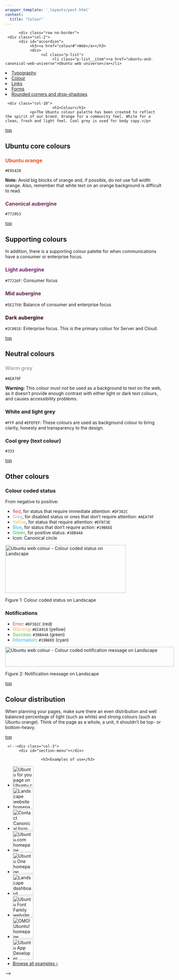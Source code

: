 ```yaml
---
wrapper_template: '_layouts/post.html'
context:
  title: "Colour"
---
```



          <div class="row no-border">
     <div class="col-2">
          <div id="accordion">
               <h3><a href="colour#">Web</a></h3>
               <div>
                    <ul class="p-list">
                         <li class="p-list__item"><a href="ubuntu-and-canonical-web-universe">Ubuntu web universe</a></li>
<li class="p-list__item"><a href="http://design.ubuntu.com/web/typography">Typography</a></li>
<li class="current_page_item"><a href="colour">Colour</a></li>
<li class="p-list__item"><a href="links">Links</a></li>
<li class="p-list__item"><a href="forms">Forms</a></li>
<li class="p-list__item"><a href="rounded-corners-and-drop-shadows">Rounded corners and drop-shadows</a></li>
                    </ul>
               </div>
          </div>
     </div>

     <div class="col-10">
                         <h1>Colour</h1>
               <p>The Ubuntu colour palette has been created to reflect the spirit of our brand. Orange for a community feel. White for a clean, fresh and light feel. Cool grey is used for body copy.</p>
<div class="wp-link-top clearfix"><a href="colour#">top</a></div>
<h2>Ubuntu core colours</h2>
<h3 style="color:#E95420">Ubuntu orange</h3>
<p><code>#E95420</code></p>
<div class="box">
<strong>Note:</strong> Avoid big blocks of orange and, if possible, do not use full width orange. Also, remember that white text on an orange background is difficult to read.
</div>
<h3 style="color:#772953">Canonical aubergine</h3>
<p><code>#772953</code></p>
<div class="wp-link-top clearfix"><a href="colour#">top</a></div>
<h2>Supporting colours</h2>
<p>In addition, there is a supporting colour palette for when communications have a consumer or enterprise focus.</p>
<h3 style="color:#77216F">Light aubergine</h3>
<p><code>#77216F</code>: Consumer focus</p>
<h3 style="color:#5E2750">Mid aubergine</h3>
<p><code>#5E2750</code>: Balance of consumer and enterprise focus</p>
<h3 style="color:#2C001E">Dark aubergine</h3>
<p><code>#2C001E</code>: Enterprise focus. This is the primary colour for Server and Cloud.</p>
<div class="wp-link-top clearfix"><a href="colour#">top</a></div>
<h2>Neutral colours</h2>
<h3 style="color:#AEA79F">Warm grey</h3>
<p><code>#AEA79F</code></p>
<div class="box">
<strong>Warning:</strong> This colour <em>must not</em> be used as a background to text on the web, as it doesn&#8217;t provide enough contrast with either light or dark text colours, and causes accessibility problems.
</div>
<h3>White and light grey</h3>
<p><code>#FFF</code> and <code>#EFEFEF</code>: These colours are used as background colour to bring clarity, honesty and transparency to the design.</p>
<h3>Cool grey (text colour)</h3>
<p><code>#333</code></p>
<div class="wp-link-top clearfix"><a href="colour#">top</a></div>
<h2>Other colours</h2>
<h3>Colour coded status</h3>
<p>From negative to positive:</p>
<ul class="p-list">
<li class="p-list__item"><span style="color:#DF382C">Red</span>, for status that require immediate attention: <code>#DF382C</code></li>
<li class="p-list__item"><span style="color:#AEA79F">Grey</span>, for disabled status or ones that don&#8217;t require attention: <code>#AEA79F</code></li>
<li class="p-list__item"><span style="color:#EFB73E">Yellow</span>, for status that require attention: <code>#EFB73E</code></li>
<li class="p-list__item"><span style="color:#19B6EE">Blue</span>, for status that don&#8217;t require action: <code>#19B6EE</code></li>
<li class="p-list__item"><span style="color:#38B44A">Green</span>, for positive status: <code>#38B44A</code></li>
<li class="p-list__item">Icon: Canonical circle</li>
</ul>
<div id="attachment_304" style="width: 396px" class="wp-caption alignnone"><img src="https://assets.ubuntu.com/v1/bff3da53-web-colour-others-colour_coded_status.png" alt="Ubuntu web colour - Colour coded status on Landscape" title="Ubuntu web colour - Colour coded status on Landscape" width="386" height="153" class="size-full" srcset="https://assets.ubuntu.com/v1/bff3da53-web-colour-others-colour_coded_status.png 386w, https://assets.ubuntu.com/v1/3ff9bcb0-web-colour-others-colour_coded_status-300x118.png 300w" sizes="(max-width: 386px) 100vw, 386px" /><p class="wp-caption-text">Figure 1: Colour coded status on Landscape</p></div>
<h3>Notifications</h3>
<ul class="p-list">
<li class="p-list__item"><span style="color:#DF382C">Error</span>: <code>#DF382C</code> (red)</li>
<li class="p-list__item"><span style="color:#EFB73E">Warning</span>: <code>#ECA918</code> (yellow)</li>
<li class="p-list__item"><span style="color:#38B44A">Success</span>: <code>#38B44A</code> (green)</li>
<li class="p-list__item"><span style="color:#19B6EE">Information</span>: <code>#19B6EE</code> (cyan)</li>
</ul>
<div id="attachment_308" style="width: 550px" class="wp-caption alignnone"><img src="https://assets.ubuntu.com/v1/660d4332-web-components-notification-messages.gif" alt="Ubuntu web colour - Colour coded notification message on Landscape" title="Ubuntu web colour - Colour coded notification message on Landscape" width="540" height="63" class="size-full" srcset="https://assets.ubuntu.com/v1/660d4332-web-components-notification-messages.gif 540w, https://assets.ubuntu.com/v1/f69cec3d-web-components-notification-messages-300x35.gif 300w" sizes="(max-width: 540px) 100vw, 540px" /><p class="wp-caption-text">Figure 2: Notification message on Landscape</p></div>
<div class="wp-link-top clearfix"><a href="colour#">top</a></div>
<h2>Colour distribution</h2>
<p>When planning your pages, make sure there an even distribution and well balanced percentage of light (such as white) and strong colours (such as Ubuntu orange). Think of the page as a whole, a unit, it shouldn&#8217;t be top- or bottom-heavy.</p>
<div class="wp-link-top clearfix"><a href="colour#">top</a></div>
               </div>

     <!--<div class="col-3">
          <div id="section-menu"></div>

                    <h3>Examples of use</h3>
<ul class="loop-results-panel panel-examples clearfix">
     <li class="p-list__item">
          <a class="pretty-photo" href="https://assets.ubuntu.com/v1/152a19e1-ubuntu-web-ubuntu-for-you.png">
               <img src="https://assets.ubuntu.com/v1/b67fb5f7-ubuntu-web-ubuntu-for-you-140x140.png" width="66" height="66" title="Ubuntu for you page on Ubuntu.com" alt="Ubuntu for you page on Ubuntu.com" />
          </a>
     </li>
     <li class="p-list__item">
          <a class="pretty-photo" href="https://assets.ubuntu.com/v1/2571b5ee-landscape-homepage2.png">
               <img src="https://assets.ubuntu.com/v1/f23d1298-landscape-homepage2-140x140.png" width="66" height="66" title="Landscape website homepage" alt="Landscape website homepage" />
          </a>
     </li>
     <li class="row-end">
          <a class="pretty-photo" href="https://assets.ubuntu.com/v1/4806a317-ubuntu-web-form-contact-canonical.png">
               <img src="https://assets.ubuntu.com/v1/4da8641d-ubuntu-web-form-contact-canonical-140x140.png" width="66" height="66" title="Contact Canonical form on Ubuntu.com" alt="Contact Canonical form on Ubuntu.com" />
          </a>
     </li>
     <li class="p-list__item">
          <a class="pretty-photo" href="https://assets.ubuntu.com/v1/cdbac36f-ubuntu-web-homepage.png">
               <img src="https://assets.ubuntu.com/v1/9ea48b2b-ubuntu-web-homepage-140x140.png" width="66" height="66" title="Ubuntu.com homepage" alt="Ubuntu.com homepage" />
          </a>
     </li>
     <li class="p-list__item">
          <a class="pretty-photo" href="https://assets.ubuntu.com/v1/93514a11-ubuntu-one-homepage.png">
               <img src="https://assets.ubuntu.com/v1/ed7d2d69-ubuntu-one-homepage-140x140.png" width="66" height="66" title="Ubuntu One homepage" alt="Ubuntu One homepage" />
          </a>
     </li>
     <li class="row-end">
          <a class="pretty-photo" href="https://assets.ubuntu.com/v1/8c24b2c4-landscape-dashboard-logged-in.png">
               <img src="https://assets.ubuntu.com/v1/b1dc7567-landscape-dashboard-logged-in-140x140.png" width="66" height="66" title="Landscape dashboard" alt="Landscape dashboard" />
          </a>
     </li>
     <li class="p-list__item">
          <a class="pretty-photo" href="https://assets.ubuntu.com/v1/ce7c79b5-font-ubuntu-com-homepage.png">
               <img src="https://assets.ubuntu.com/v1/c8c93892-font-ubuntu-com-homepage-140x140.png" width="66" height="66" title="Ubuntu Font Family website" alt="Ubuntu Font Family website" />
          </a>
     </li>
     <li class="p-list__item">
          <a class="pretty-photo" href="https://assets.ubuntu.com/v1/296936bc-omgubuntu-homepage.png">
               <img src="https://assets.ubuntu.com/v1/5efc7079-omgubuntu-homepage-140x140.png" width="66" height="66" title="OMG! Ubuntu! homepage" alt="OMG! Ubuntu! homepage" />
          </a>
     </li>
     <li class="row-end">
          <a class="pretty-photo" href="https://assets.ubuntu.com/v1/33748e6c-developer-ubuntu-com-homepage.png">
               <img src="https://assets.ubuntu.com/v1/0ab7b4ec-developer-ubuntu-com-homepage-140x140.png" width="66" height="66" title="Ubuntu App Developer homepage" alt="Ubuntu App Developer homepage" />
          </a>
     </li>
     <li class="last"><a href="/examples">Browse all examples &rsaquo;</a></li>
</ul>
     </div>-->
</div>



